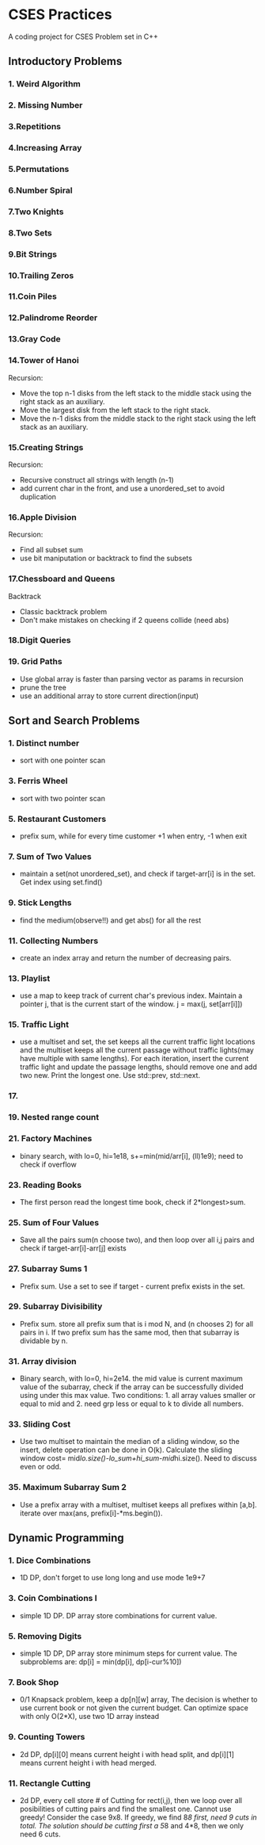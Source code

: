 # CSES Practices

A coding project for CSES Problem set in C++

## Introductory Problems

### 1. Weird Algorithm

### 2. Missing Number

### 3.Repetitions

### 4.Increasing Array

### 5.Permutations

### 6.Number Spiral

### 7.Two Knights

### 8.Two Sets

### 9.Bit Strings

### 10.Trailing Zeros

### 11.Coin Piles

### 12.Palindrome Reorder

### 13.Gray Code

### 14.Tower of Hanoi

Recursion:

- Move the top n-1 disks from the left stack to the middle stack using the right stack as an auxiliary.
- Move the largest disk from the left stack to the right stack.
- Move the n-1 disks from the middle stack to the right stack using the left stack as an auxiliary.

### 15.Creating Strings

Recursion:

- Recursive construct all strings with length (n-1)
- add current char in the front, and use a unordered_set to avoid duplication

### 16.Apple Division

Recursion:

- Find all subset sum
- use bit maniputation or backtrack to find the subsets

### 17.Chessboard and Queens

Backtrack

- Classic backtrack problem
- Don't make mistakes on checking if 2 queens collide (need abs)

### 18.Digit Queries

### 19. Grid Paths

- Use global array is faster than parsing vector as params in recursion
- prune the tree
- use an additional array to store current direction(input)

## Sort and Search Problems

### 1. Distinct number

- sort with one pointer scan

### 3. Ferris Wheel

- sort with two pointer scan

### 5. Restaurant Customers

- prefix sum, while for every time customer +1 when entry, -1 when exit

### 7. Sum of Two Values

- maintain a set(not unordered_set), and check if target-arr[i] is in the set. Get index using set.find()

### 9. Stick Lengths

- find the medium(observe!!) and get abs() for all the rest

### 11. Collecting Numbers

- create an index array and return the number of decreasing pairs.

### 13. Playlist

- use a map to keep track of current char's previous index. Maintain a pointer j, that is the current start of the window. j = max(j, set[arr[i]])

### 15. Traffic Light

- use a multiset and set, the set keeps all the current traffic light locations and the multiset keeps all the current passage without traffic lights(may have multiple with same lengths). For each iteration, insert the current traffic light and update the passage lengths, should remove one and add two new. Print the longest one. Use std::prev, std::next. 

### 17. 

### 19. Nested range count

### 21. Factory Machines

- binary search, with lo=0, hi=1e18, s+=min(mid/arr[i], (ll)1e9); need to check if overflow

### 23. Reading Books

- The first person read the longest time book, check if 2*longest>sum.

### 25. Sum of Four Values

- Save all the pairs sum(n choose two), and then loop over all i,j pairs and check if target-arr[i]-arr[j] exists

### 27. Subarray Sums 1

- Prefix sum. Use a set to see if target - current prefix exists in the set.

### 29. Subarray Divisibility

- Prefix sum. store all prefix sum that is i mod N, and (n chooses 2) for all pairs in i. If two prefix sum has the same mod, then that subarray is dividable by n.

### 31. Array division

- Binary search, with lo=0, hi=2e14. the mid value is current maximum value of the subarray, check if the array can be successfully divided using under this max value. Two conditions: 1. all array values smaller or equal to mid and 2. need grp less or equal to k to divide all numbers.


### 33. Sliding Cost

- Use two multiset to maintain the median of a sliding window, so the insert, delete operation can be done in O(k). Calculate the sliding window cost= mid*lo.size()-lo_sum+hi_sum-mid*hi.size(). Need to discuss even or odd.

### 35. Maximum Subarray Sum 2

- Use a prefix array with a multiset, multiset keeps all prefixes within [a,b]. iterate over max(ans, prefix[i]-*ms.begin()). 

## Dynamic Programming

### 1. Dice Combinations

- 1D DP, don't forget to use long long and use mode 1e9+7


### 3. Coin Combinations I

- simple 1D DP. DP array store combinations for current value.

### 5. Removing Digits

- simple 1D DP, DP array store minimum steps for current value. The subproblems are:  dp[i] = min(dp[i], dp[i-cur%10])

### 7. Book Shop

- 0/1 Knapsack problem, keep a dp[n][w] array, The decision is whether to use current book or not given the current budget. Can optimize space with only O(2*X), use two 1D array instead

### 9. Counting Towers

- 2d DP, dp[i][0] means current height i with head split, and dp[i][1] means current height i with head merged.

### 11. Rectangle Cutting 

- 2d DP, every cell store # of Cutting for rect(i,j), then we loop over all posibilities of cutting pairs and find the smallest one. Cannot use greedy! Consider the case 9x8. If greedy, we find 8*8 first, need 9 cuts in total. The solution should be cutting first a 5*8 and 4*8, then we only need 6 cuts.